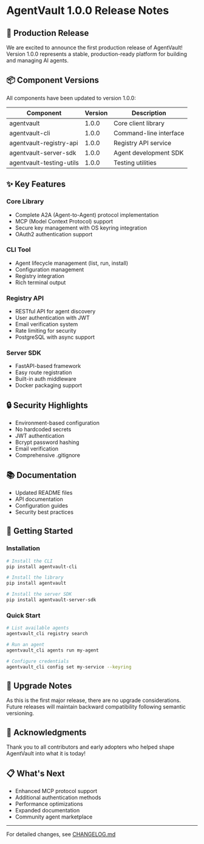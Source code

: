 # AgentVault 1.0.0 Release Notes

## 🎉 Production Release

We are excited to announce the first production release of AgentVault! Version 1.0.0 represents a stable, production-ready platform for building and managing AI agents.

## 📦 Component Versions

All components have been updated to version 1.0.0:

| Component | Version | Description |
|-----------|---------|-------------|
| agentvault | 1.0.0 | Core client library |
| agentvault-cli | 1.0.0 | Command-line interface |
| agentvault-registry-api | 1.0.0 | Registry API service |
| agentvault-server-sdk | 1.0.0 | Agent development SDK |
| agentvault-testing-utils | 1.0.0 | Testing utilities |

## ✨ Key Features

### Core Library
- Complete A2A (Agent-to-Agent) protocol implementation
- MCP (Model Context Protocol) support
- Secure key management with OS keyring integration
- OAuth2 authentication support

### CLI Tool
- Agent lifecycle management (list, run, install)
- Configuration management
- Registry integration
- Rich terminal output

### Registry API
- RESTful API for agent discovery
- User authentication with JWT
- Email verification system
- Rate limiting for security
- PostgreSQL with async support

### Server SDK
- FastAPI-based framework
- Easy route registration
- Built-in auth middleware
- Docker packaging support

## 🔒 Security Highlights

- Environment-based configuration
- No hardcoded secrets
- JWT authentication
- Bcrypt password hashing
- Email verification
- Comprehensive .gitignore

## 📚 Documentation

- Updated README files
- API documentation
- Configuration guides
- Security best practices

## 🚀 Getting Started

### Installation

```bash
# Install the CLI
pip install agentvault-cli

# Install the library
pip install agentvault

# Install the server SDK
pip install agentvault-server-sdk
```

### Quick Start

```bash
# List available agents
agentvault_cli registry search

# Run an agent
agentvault_cli agents run my-agent

# Configure credentials
agentvault_cli config set my-service --keyring
```

## 🔧 Upgrade Notes

As this is the first major release, there are no upgrade considerations. Future releases will maintain backward compatibility following semantic versioning.

## 🙏 Acknowledgments

Thank you to all contributors and early adopters who helped shape AgentVault into what it is today!

## 📋 What's Next

- Enhanced MCP protocol support
- Additional authentication methods
- Performance optimizations
- Expanded documentation
- Community agent marketplace

---

For detailed changes, see [CHANGELOG.md](./CHANGELOG.md)
